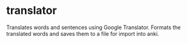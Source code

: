 # translator
Translates words and sentences using Google Translator. Formats the translated words and saves them to a file for import into anki.
